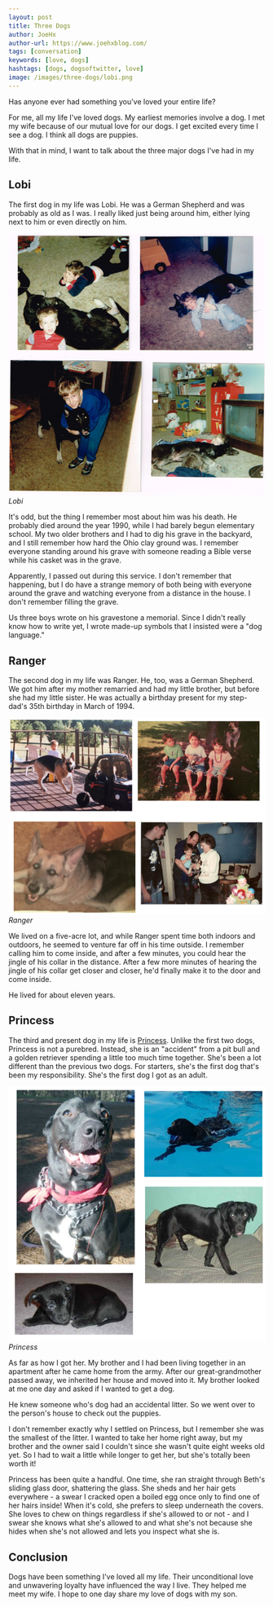 ```yaml
---
layout: post
title: Three Dogs
author: JoeHx
author-url: https://www.joehxblog.com/
tags: [conversation]
keywords: [love, dogs]
hashtags: [dogs, dogsoftwitter, love]
image: /images/three-dogs/lobi.png
---
```


Has anyone ever had something you've loved your entire life?

For me, all my life I've loved dogs. My earliest memories involve a dog. I met my wife because of our mutual love for our dogs. I get excited every time I see a dog. I think all dogs are puppies.

With that in mind, I want to talk about the three major dogs I've had in my life.

## Lobi

The first dog in my life was Lobi. He was a German Shepherd and was probably as old as I was. I really liked just being around him, either lying next to him or even directly on him.

![Lobi](/images/three-dogs/lobi.png)
*Lobi*

It's odd, but the thing I remember most about him was his death. He probably died around the year 1990, while I had barely begun elementary school. My two older brothers and I had to dig his grave in the backyard, and I still remember how hard the Ohio clay ground was. I remember everyone standing around his grave with someone reading a Bible verse while his casket was in the grave.

Apparently, I passed out during this service. I don't remember that happening, but I do have a strange memory of both being with everyone around the grave and watching everyone from a distance in the house. I don't remember filling the grave.

Us three boys wrote on his gravestone a memorial. Since I didn't really know how to write yet, I wrote made-up symbols that I insisted were a "dog language."

## Ranger

The second dog in my life was Ranger. He, too, was a German Shepherd. We got him after my mother remarried and had my little brother, but before she had my little sister. He was actually a birthday present for my step-dad's 35th birthday in March of 1994.

![Ranger](/images/three-dogs/ranger.png)
*Ranger*

We lived on a five-acre lot, and while Ranger spent time both indoors and outdoors, he seemed to venture far off in his time outside. I remember calling him to come inside, and after a few minutes, you could hear the jingle of his collar in the distance. After a few more minutes of hearing the jingle of his collar get closer and closer, he'd finally make it to the door and come inside.

He lived for about eleven years.

## Princess

The third and present dog in my life is [Princess](https://www.puppy-snuggles.com/blog/puppy-profile-princess/). Unlike the first two dogs, Princess is not a purebred. Instead, she is an "accident" from a pit bull and a golden retriever spending a little too much time together. She's been a lot different than the previous two dogs. For starters, she's the first dog that's been my responsibility. She's the first dog I got as an adult.

![Princess](/images/three-dogs/princess.png)
*Princess*

As far as how I got her. My brother and I had been living together in an apartment after he came home from the army. After our great-grandmother passed away, we inherited her house and moved into it. My brother looked at me one day and asked if I wanted to get a dog.

He knew someone who's dog had an accidental litter. So we went over to the person's house to check out the puppies.

I don't remember exactly why I settled on Princess, but I remember she was the smallest of the litter. I wanted to take her home right away, but my brother and the owner said I couldn't since she wasn't quite eight weeks old yet. So I had to wait a little while longer to get her, but she's totally been worth it!

Princess has been quite a handful. One time, she ran straight through Beth's sliding glass door, shattering the glass. She sheds and her hair gets everywhere - a swear I cracked open a boiled egg once only to find one of her hairs inside! When it's cold, she prefers to sleep underneath the covers. She loves to chew on things regardless if she's allowed to or not - and I swear she knows what she's allowed to and what she's not because she hides when she's not allowed and lets you inspect what she is.

## Conclusion

Dogs have been something I've loved all my life. Their unconditional love and unwavering loyalty have influenced the way I live. They helped me meet my wife. I hope to one day share my love of dogs with my son.


